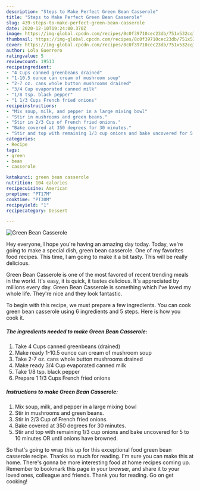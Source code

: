 ```yaml
---
description: "Steps to Make Perfect Green Bean Casserole"
title: "Steps to Make Perfect Green Bean Casserole"
slug: 439-steps-to-make-perfect-green-bean-casserole
date: 2020-12-10T19:24:00.370Z
image: https://img-global.cpcdn.com/recipes/8c0f39710cec23db/751x532cq70/green-bean-casserole-recipe-main-photo.jpg
thumbnail: https://img-global.cpcdn.com/recipes/8c0f39710cec23db/751x532cq70/green-bean-casserole-recipe-main-photo.jpg
cover: https://img-global.cpcdn.com/recipes/8c0f39710cec23db/751x532cq70/green-bean-casserole-recipe-main-photo.jpg
author: Lola Guerrero
ratingvalue: 5
reviewcount: 19513
recipeingredient:
- "4 Cups canned greenbeans drained"
- "1-10.5 ounce can cream of mushroom soup"
- "2-7 oz. cans whole button mushrooms drained"
- "3/4 Cup evaporated canned milk"
- "1/8 tsp. black pepper"
- "1 1/3 Cups French fried onions"
recipeinstructions:
- "Mix soup, milk, and pepper in a large mixing bowl"
- "Stir in mushrooms and green beans."
- "Stir in 2/3 Cup of French fried onions."
- "Bake covered at 350 degrees for 30 minutes."
- "Stir and top with remaining 1/3 cup onions and bake uncovered for 5 to 10 minutes OR until onions have browned."
categories:
- Recipe
tags:
- green
- bean
- casserole

katakunci: green bean casserole 
nutrition: 104 calories
recipecuisine: American
preptime: "PT17M"
cooktime: "PT30M"
recipeyield: "1"
recipecategory: Dessert

---
```



![Green Bean Casserole](https://img-global.cpcdn.com/recipes/8c0f39710cec23db/751x532cq70/green-bean-casserole-recipe-main-photo.jpg)

Hey everyone, I hope you're having an amazing day today. Today, we're going to make a special dish, green bean casserole. One of my favorites food recipes. This time, I am going to make it a bit tasty. This will be really delicious.



Green Bean Casserole is one of the most favored of recent trending meals in the world. It's easy, it is quick, it tastes delicious. It's appreciated by millions every day. Green Bean Casserole is something which I've loved my whole life. They're nice and they look fantastic.


To begin with this recipe, we must prepare a few ingredients. You can cook green bean casserole using 6 ingredients and 5 steps. Here is how you cook it.

<!--inarticleads1-->

##### The ingredients needed to make Green Bean Casserole:

1. Take 4 Cups canned greenbeans (drained)
1. Make ready 1-10.5 ounce can cream of mushroom soup
1. Take 2-7 oz. cans whole button mushrooms drained
1. Make ready 3/4 Cup evaporated canned milk
1. Take 1/8 tsp. black pepper
1. Prepare 1 1/3 Cups French fried onions




<!--inarticleads2-->

##### Instructions to make Green Bean Casserole:

1. Mix soup, milk, and pepper in a large mixing bowl
1. Stir in mushrooms and green beans.
1. Stir in 2/3 Cup of French fried onions.
1. Bake covered at 350 degrees for 30 minutes.
1. Stir and top with remaining 1/3 cup onions and bake uncovered for 5 to 10 minutes OR until onions have browned.




So that's going to wrap this up for this exceptional food green bean casserole recipe. Thanks so much for reading. I'm sure you can make this at home. There's gonna be more interesting food at home recipes coming up. Remember to bookmark this page in your browser, and share it to your loved ones, colleague and friends. Thank you for reading. Go on get cooking!
